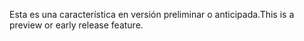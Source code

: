 <span data-ttu-id="6a889-101">Esta es una característica en versión preliminar o anticipada.</span><span class="sxs-lookup"><span data-stu-id="6a889-101">This is a preview or early release feature.</span></span>